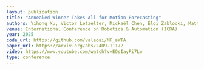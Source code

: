 ```yaml
---
layout: publication
title: "Annealed Winner-Takes-All for Motion Forecasting" 
authors: Yihong Xu, Victor Letzelter, Mickaël Chen, Éloi Zablocki, Matthieu Cord
venue: International Conference on Robotics & Automation (ICRA)
year: 2025
code_url: https://github.com/valeoai/MF_aWTA
paper_url: https://arxiv.org/abs/2409.11172
video: https://www.youtube.com/watch?v=EOsIayPi7Lw
type: conference
---
```

